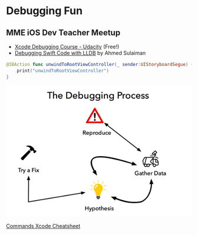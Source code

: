 # Debugging Fun
## MME iOS Dev Teacher Meetup

* [Xcode Debugging Course - Udacity](https://www.udacity.com/course/xcode-debugging--ud774) (Free!)
* [Debugging Swift Code with LLDB](https://medium.com/flawless-app-stories/debugging-swift-code-with-lldb-b30c5cf2fd49) by Ahmed Sulaiman

```swift
@IBAction func unwindToRootViewController(_ sender:UIStoryboardSegue) {
	print("unwindToRootViewController")
}
```

![The Debugging Process](debug.png)

[Commands Xcode Cheatsheet](https://www.dropbox.com/s/9sv67e7f2repbpb/lldb-commands-map.png?dl=0)



